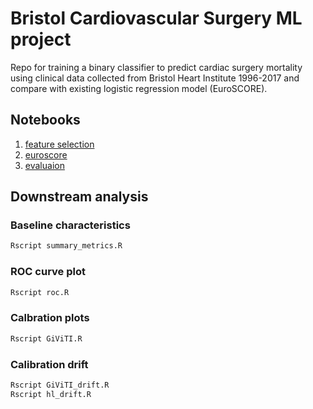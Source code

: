 # Bristol Cardiovascular Surgery ML project

Repo for training a binary classifier to predict cardiac surgery mortality using clinical data collected from Bristol Heart Institute 1996-2017 and compare with existing logistic regression model (EuroSCORE).

## Notebooks

1. [feature selection](https://scmv-ieugit.epi.bris.ac.uk/ml18692/cvd-mortality-ml/blob/master/feature_selection.ipynb)
2. [euroscore](https://scmv-ieugit.epi.bris.ac.uk/ml18692/cvd-mortality-ml/blob/master/euroscore.ipynb)
3. [evaluaion](https://scmv-ieugit.epi.bris.ac.uk/ml18692/cvd-mortality-ml/blob/master/evaluation.ipynb)

## Downstream analysis

### Baseline characteristics

```sh
Rscript summary_metrics.R
```

### ROC curve plot

```sh
Rscript roc.R
```

### Calbration plots

```sh
Rscript GiViTI.R
```

### Calibration drift

```sh
Rscript GiViTI_drift.R
Rscript hl_drift.R
```
